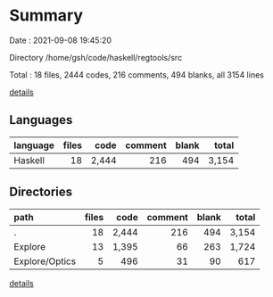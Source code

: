 # Summary

Date : 2021-09-08 19:45:20

Directory /home/gsh/code/haskell/regtools/src

Total : 18 files,  2444 codes, 216 comments, 494 blanks, all 3154 lines

[details](details.md)

## Languages
| language | files | code | comment | blank | total |
| :--- | ---: | ---: | ---: | ---: | ---: |
| Haskell | 18 | 2,444 | 216 | 494 | 3,154 |

## Directories
| path | files | code | comment | blank | total |
| :--- | ---: | ---: | ---: | ---: | ---: |
| . | 18 | 2,444 | 216 | 494 | 3,154 |
| Explore | 13 | 1,395 | 66 | 263 | 1,724 |
| Explore/Optics | 5 | 496 | 31 | 90 | 617 |

[details](details.md)
